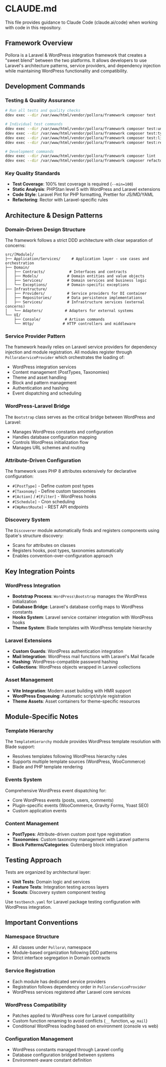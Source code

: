 # CLAUDE.md

This file provides guidance to Claude Code (claude.ai/code) when working with code in this repository.

## Framework Overview

Pollora is a Laravel & WordPress integration framework that creates a "sweet blend" between the two platforms. It allows developers to use Laravel's architecture patterns, service providers, and dependency injection while maintaining WordPress functionality and compatibility.

## Development Commands

### Testing & Quality Assurance
```bash
# Run all tests and quality checks
ddev exec --dir /var/www/html/vendor/pollora/framework composer test

# Individual test commands
ddev exec --dir /var/www/html/vendor/pollora/framework composer test:unit          # Run PHPUnit tests with coverage (requires 100% coverage)
ddev exec --dir /var/www/html/vendor/pollora/framework composer test:types         # Run PHPStan static analysis
ddev exec --dir /var/www/html/vendor/pollora/framework composer test:lint          # Test code formatting with Pint
ddev exec --dir /var/www/html/vendor/pollora/framework composer test:refacto       # Test refactoring rules with Rector (dry-run)

# Development commands
ddev exec --dir /var/www/html/vendor/pollora/framework composer lint               # Fix code formatting with Pint
ddev exec --dir /var/www/html/vendor/pollora/framework composer refacto           # Apply refactoring rules with Rector
```

### Key Quality Standards
- **Test Coverage**: 100% test coverage is required (`--min=100`)
- **Static Analysis**: PHPStan level 5 with WordPress and Laravel extensions
- **Code Style**: Laravel Pint for PHP formatting, Prettier for JS/MD/YAML
- **Refactoring**: Rector with Laravel-specific rules

## Architecture & Design Patterns

### Domain-Driven Design Structure
The framework follows a strict DDD architecture with clear separation of concerns:

```
src/[Module]/
├── Application/Services/     # Application layer - use cases and orchestration
├── Domain/
│   ├── Contracts/           # Interfaces and contracts
│   ├── Models/             # Domain entities and value objects
│   ├── Services/           # Domain services and business logic
│   └── Exceptions/         # Domain-specific exceptions
├── Infrastructure/
│   ├── Providers/          # Service providers for DI container
│   ├── Repositories/       # Data persistence implementations
│   ├── Services/           # Infrastructure services (external concerns)
│   └── Adapters/          # Adapters for external systems
└── UI/
    ├── Console/           # Artisan commands
    └── Http/             # HTTP controllers and middleware
```

### Service Provider Pattern
The framework heavily relies on Laravel service providers for dependency injection and module registration. All modules register through `PolloraServiceProvider` which orchestrates the loading of:

- WordPress integration services
- Content management (PostTypes, Taxonomies)
- Theme and asset handling
- Block and pattern management
- Authentication and hashing
- Event dispatching and scheduling

### WordPress-Laravel Bridge
The `Bootstrap` class serves as the critical bridge between WordPress and Laravel:
- Manages WordPress constants and configuration
- Handles database configuration mapping
- Controls WordPress initialization flow
- Manages URL schemes and routing

### Attribute-Driven Configuration
The framework uses PHP 8 attributes extensively for declarative configuration:
- `#[PostType]` - Define custom post types
- `#[Taxonomy]` - Define custom taxonomies  
- `#[Action]` / `#[Filter]` - WordPress hooks
- `#[Schedule]` - Cron scheduling
- `#[WpRestRoute]` - REST API endpoints

### Discovery System
The `Discoverer` module automatically finds and registers components using Spatie's structure discovery:
- Scans for attributes on classes
- Registers hooks, post types, taxonomies automatically
- Enables convention-over-configuration approach

## Key Integration Points

### WordPress Integration
- **Bootstrap Process**: `WordPress\Bootstrap` manages the WordPress initialization
- **Database Bridge**: Laravel's database config maps to WordPress constants
- **Hooks System**: Laravel service container integration with WordPress hooks
- **Theme System**: Blade templates with WordPress template hierarchy

### Laravel Extensions
- **Custom Guards**: WordPress authentication integration
- **Mail Integration**: WordPress mail functions with Laravel's Mail facade
- **Hashing**: WordPress-compatible password hashing
- **Collections**: WordPress objects wrapped in Laravel collections

### Asset Management
- **Vite Integration**: Modern asset building with HMR support
- **WordPress Enqueuing**: Automatic script/style registration
- **Theme Assets**: Asset containers for theme-specific resources

## Module-Specific Notes

### Template Hierarchy
The `TemplateHierarchy` module provides WordPress template resolution with Blade support:
- Resolves templates following WordPress hierarchy rules
- Supports multiple template sources (WordPress, WooCommerce)
- Blade and PHP template rendering

### Events System
Comprehensive WordPress event dispatching for:
- Core WordPress events (posts, users, comments)
- Plugin-specific events (WooCommerce, Gravity Forms, Yoast SEO)
- Custom application events

### Content Management
- **PostTypes**: Attribute-driven custom post type registration
- **Taxonomies**: Custom taxonomy management with Laravel patterns
- **Block Patterns/Categories**: Gutenberg block integration

## Testing Approach

Tests are organized by architectural layer:
- **Unit Tests**: Domain logic and services
- **Feature Tests**: Integration testing across layers
- **Scouts**: Discovery system component testing

Use `testbench.yaml` for Laravel package testing configuration with WordPress integration.

## Important Conventions

### Namespace Structure
- All classes under `Pollora\` namespace
- Module-based organization following DDD patterns
- Strict interface segregation in Domain contracts

### Service Registration
- Each module has dedicated service providers
- Registration follows dependency order in `PolloraServiceProvider`
- WordPress services registered after Laravel core services

### WordPress Compatibility
- Patches applied to WordPress core for Laravel compatibility
- Custom function renaming to avoid conflicts (`__` function, `wp_mail`)
- Conditional WordPress loading based on environment (console vs web)

### Configuration Management
- WordPress constants managed through Laravel config
- Database configuration bridged between systems
- Environment-aware constant definition
